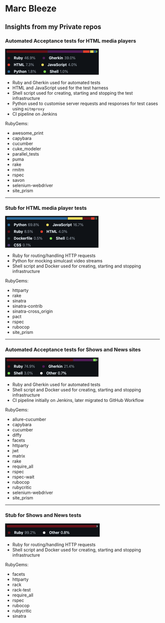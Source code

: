 # Marc Bleeze

## Insights from my Private repos

### Automated Acceptance tests for HTML media players

![Video Player ATs languages](<Video Player ATs.png>)

- Ruby and Gherkin used for automated tests
- HTML and JavaScript used for the test harness
- Shell script used for creating, starting and stopping the test infrastructure
- Python used to customise server requests and responses for test cases using `mitmproxy`
- CI pipeline on Jenkins

 RubyGems:

- awesome_print
- capybara
- cucumber
- cuke_modeler
- parallel_tests
- puma
- rake
- rmitm
- rspec
- savon
- selenium-webdriver
- site_prism

----

### Stub for HTML media player tests

![Media stub languages](<Media stub.png>)

- Ruby for routing/handling HTTP requests
- Python for mocking simulcast video streams
- Shell script and Docker used for creating, starting and stopping infrastructure

RubyGems:

- httparty
- rake
- sinatra
- sinatra-contrib
- sinatra-cross_origin
- pact
- rspec
- rubocop
- site_prism

----

### Automated Acceptance tests for Shows and News sites

![Shows and News ATs languages](<Shows and News ATs.png>)

- Ruby and Gherkin used for automated tests
- Shell script and Docker used for creating, starting and stopping infrastructure
- CI pipeline initially on Jenkins, later migrated to GitHub Workflow

RubyGems:

- allure-cucumber
- capybara
- cucumber
- diffy
- facets
- httparty
- jwt
- matrix
- rake
- require_all
- rspec
- rspec-wait
- rubocop
- rubycritic
- selenium-webdriver
- site_prism

----

### Stub for Shows and News tests

![Shows and News Stub languages](<Shows and News Stub.png>)

- Ruby for routing/handling HTTP requests
- Shell script and Docker used for creating, starting and stopping infrastructure

RubyGems:

- facets
- httparty
- rack
- rack-test
- require_all
- rspec
- rubocop
- rubycritic
- sinatra
